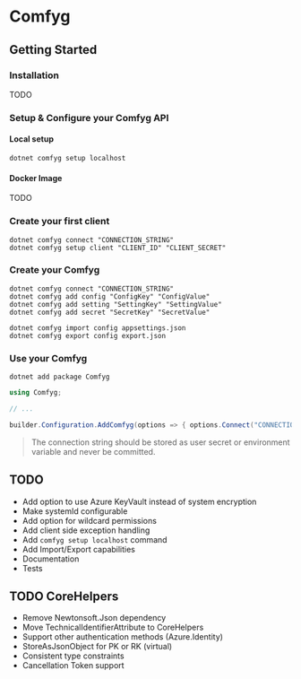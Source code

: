 # Comfyg

## Getting Started

### Installation

TODO

### Setup & Configure your Comfyg API

#### Local setup

```shell
dotnet comfyg setup localhost
```

#### Docker Image

TODO

### Create your first client

```shell
dotnet comfyg connect "CONNECTION_STRING"
dotnet comfyg setup client "CLIENT_ID" "CLIENT_SECRET"
```

### Create your Comfyg

```shell
dotnet comfyg connect "CONNECTION_STRING"
dotnet comfyg add config "ConfigKey" "ConfigValue"
dotnet comfyg add setting "SettingKey" "SettingValue"
dotnet comfyg add secret "SecretKey" "SecretValue"
```

```shell
dotnet comfyg import config appsettings.json
dotnet comfyg export config export.json
```

### Use your Comfyg

```shell
dotnet add package Comfyg
```

```csharp
using Comfyg;

// ...

builder.Configuration.AddComfyg(options => { options.Connect("CONNECTION_STRING"); });
```

> The connection string should be stored as user secret or environment variable and never be committed.

## TODO

- Add option to use Azure KeyVault instead of system encryption
- Make systemId configurable
- Add option for wildcard permissions
- Add client side exception handling
- Add `comfyg setup localhost` command
- Add Import/Export capabilities
- Documentation
- Tests

## TODO CoreHelpers

- Remove Newtonsoft.Json dependency
- Move TechnicalIdentifierAttribute to CoreHelpers
- Support other authentication methods (Azure.Identity)
- StoreAsJsonObject for PK or RK (virtual)
- Consistent type constraints
- Cancellation Token support
